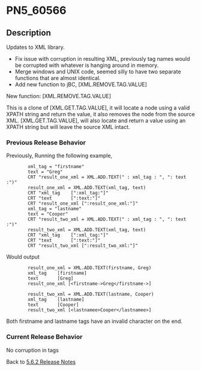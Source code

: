 # PN5_60566

<PageHeader />

## Description

Updates to XML library.

- Fix issue with corruption in resulting XML, previously tag names would be corrupted with whatever is hanging around in memory.
- Merge windows and UNIX code, seemed silly to have two separate functions that are almost identical.
- Add new function to jBC, [XML.REMOVE.TAG.VALUE]

New function: [XML.REMOVE.TAG.VALUE]

This is a clone of [XML.GET.TAG.VALUE], it will locate a node using a valid XPATH string and return the value, it also removes the node from the source XML. [XML.GET.TAG.VALUE], will also locate and return a value using an XPATH string but will leave the source XML intact.

### Previous Release Behavior

Previously, Running the following example,

```
        xml_tag = "firstname"
        text = "Greg"
        CRT "result_one_xml = XML.ADD.TEXT(" : xml_tag : ", ": text :")"
        result_one_xml = XML.ADD.TEXT(xml_tag, text)
        CRT "xml_tag    [":xml_tag:"]"
        CRT "text       [":text:"]"
        CRT "result_one_xml [":result_one_xml:"]"
        xml_tag = "lastname"
        text = "Cooper"
        CRT "result_two_xml = XML.ADD.TEXT(" : xml_tag : ", ": text :")"
        result_two_xml = XML.ADD.TEXT(xml_tag, text)
        CRT "xml_tag    [":xml_tag:"]"
        CRT "text       [":text:"]"
        CRT "result_two_xml [":result_two_xml:"]"
```

Would output

```
        result_one_xml = XML.ADD.TEXT(firstname, Greg)
        xml_tag    [firstname]
        text       [Greg]
        result_one_xml [<firstname->Greg</firstname->]

        result_two_xml = XML.ADD.TEXT(lastname, Cooper)
        xml_tag    [lastname]
        text       [Cooper]
        result_two_xml [<lastnamee>Cooper</lastnamee>]
```

Both firstname and lastname tags have an invalid character on the end.

### Current Release Behavior

No corruption in tags

Back to [5.6.2 Release Notes](./../README.md)

  
<PageFooter />
